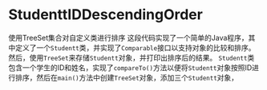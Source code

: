# StudenttIDDescendingOrder
使用TreeSet集合对自定义类进行排序
这段代码实现了一个简单的Java程序，其中定义了一个`Studentt`类，并实现了`Comparable`接口以支持对象的比较和排序。
然后，使用`TreeSet`来存储`Studentt`对象，并打印出排序后的结果。
`Studentt`类包含一个学生的ID和姓名，实现了`compareTo()`方法以便将`Studentt`对象按照ID进行排序，然后在`main()`方法中创建`TreeSet`对象，添加三个`Studentt`对象，
